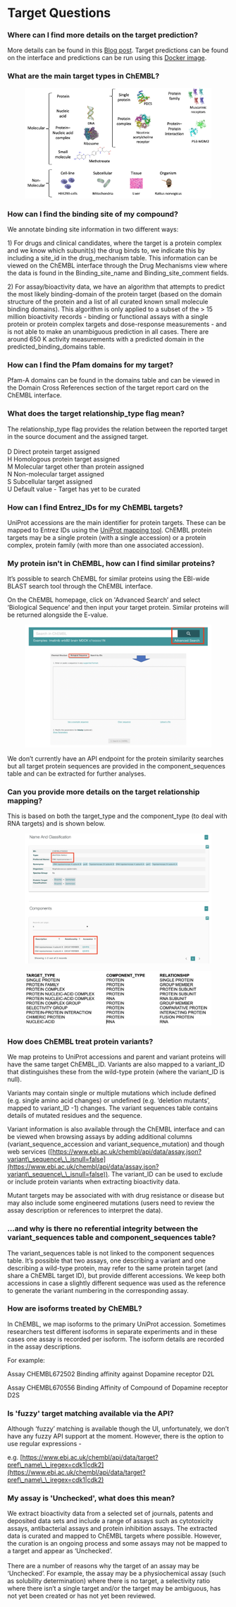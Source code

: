 # Target Questions

### **Where can I find more details on the target prediction?**

More details can be found in this [Blog post](https://chembl.blogspot.com/2020/01/new-chembl-ligand-based-target.html). Target predictions can be found on the interface and predictions can be run using this [Docker image](https://hub.docker.com/repository/docker/chembl/mcp).&#x20;

### What are the main target types in ChEMBL?

<figure><img src="../.gitbook/assets/image (1).png" alt=""><figcaption></figcaption></figure>

### **How can I find the binding site of my compound?**

We annotate binding site information in two different ways:

1\) For drugs and clinical candidates, where the target is a protein complex and we know which subunit(s) the drug binds to, we indicate this by including a site\_id in the drug\_mechanism table. This information can be viewed on the ChEMBL interface through the Drug Mechanisms view where the data is found in the Binding\_site\_name and Binding\_site\_comment fields.

2\) For assay/bioactivity data, we have an algorithm that attempts to predict the most likely binding-domain of the protein target (based on the domain structure of the protein and a list of all curated known small molecule binding domains). This algorithm is only applied to a subset of the > 15 million bioactivity records - binding or functional assays with a single protein or protein complex targets and dose-response measurements - and is not able to make an unambiguous prediction in all cases. There are around 650 K activity measurements with a predicted domain in the predicted\_binding\_domains table.&#x20;

### **How can I find the Pfam domains for my target?**

Pfam-A domains can be found in the domains table and can be viewed in the Domain Cross References section of the target report card on the ChEMBL interface.

### **What does the target relationship\_type flag mean?**

The relationship\_type flag provides the relation between the reported target in the source document and the assigned target.\
\
D          Direct protein target assigned\
H          Homologous protein target assigned\
M         Molecular target other than protein assigned\
N          Non-molecular target assigned\
S          Subcellular target assigned\
U          Default value - Target has yet to be curated

### **How can I find Entrez\_IDs for my ChEMBL targets?**

UniProt accessions are the main identifier for protein targets. These can be mapped to Entrez IDs using the [UniProt mapping tool](https://www.uniprot.org/uploadlists/).  ChEMBL protein targets may be a single protein (with a single accession) or a protein complex, protein family (with more than one associated accession).

### **My protein isn't in ChEMBL, how can I find similar proteins?**

It’s possible to search ChEMBL for similar proteins using the EBI-wide BLAST search tool through the ChEMBL interface.

On the ChEMBL homepage, click on 'Advanced Search’ and select ‘Biological Sequence’ and then input your target protein. Similar proteins will be returned alongside the E-value.

<figure><img src="../.gitbook/assets/Screenshot 2023-06-14 at 09.38.43.png" alt=""><figcaption></figcaption></figure>

We don’t currently have an API endpoint for the protein similarity searches but all target protein sequences are provided in the component\_sequences table and can be extracted for further analyses.

### Can you provide more details on the target relationship mapping?

This is based on both the target\_type and the component\_type (to deal with RNA targets) and is shown below.

<figure><img src="../.gitbook/assets/Screenshot 2023-06-14 at 10.15.24.png" alt=""><figcaption></figcaption></figure>

<figure><img src="../.gitbook/assets/Screenshot 2023-06-14 at 10.18.33.png" alt=""><figcaption></figcaption></figure>

### How does ChEMBL treat protein variants?

We map proteins to UniProt accessions and parent and variant proteins will have the same target ChEMBL\_ID. Variants are also mapped to a variant\_ID that distinguishes these from the wild-type protein (where the variant\_ID is null).

Variants may contain single or multiple mutations which include defined (e.g. single amino acid changes) or undefined (e.g. ‘deletion mutants’, mapped to variant\_ID -1) changes. The variant sequences table contains details of mutated residues and the sequence.

Variant information is also available through the ChEMBL interface and can be viewed when browsing assays by adding additional columns (variant\_sequence\_accession and variant\_sequence\_mutation) and though web services ([https://www.ebi.ac.uk/chembl/api/data/assay.json?variant\_sequence\_\_isnull=false](https://www.ebi.ac.uk/chembl/api/data/assay.json?variant\_sequence\_\_isnull=false)). The variant\_ID can be used to exclude or include protein variants when extracting bioactivity data.

Mutant targets may be associated with with drug resistance or disease but may also include some engineered mutations (users need to review the assay description or references to interpret the data).

### ...and why is there no referential integrity between the variant\_sequences table and component\_sequences table?

The variant\_sequences table is not linked to the component sequences table. It’s possible that two assays, one describing a variant and one describing a wild-type protein, may refer to the same protein target (and share a ChEMBL target ID), but provide different accessions. We keep both accessions in case a slightly different sequence was used as the reference to generate the variant numbering in the corresponding assay.

### **How are isoforms treated by ChEMBL?**

In ChEMBL, we map isoforms to the primary UniProt accession. Sometimes researchers test different isoforms in separate experiments and in these cases one assay is recorded per isoform. The isoform details are recorded in the assay descriptions.&#x20;

For example:

Assay CHEMBL672502 Binding affinity against Dopamine receptor D2L&#x20;

Assay CHEMBL670556 Binding Affinity of Compound of Dopamine receptor D2S

### **Is 'fuzzy' target matching available via the API?**

Although ‘fuzzy’ matching is available though the UI, unfortunately, we don’t have any fuzzy API support at the moment. However, there is the option to use regular expressions - &#x20;

e.g. [https://www.ebi.ac.uk/chembl/api/data/target?pref\_name\_\_iregex=cdk1|cdk2](https://www.ebi.ac.uk/chembl/api/data/target?pref\_name\_\_iregex=cdk1|cdk2)

### **My assay is 'Unchecked', what does this mean?**

We extract bioactivity data from a selected set of journals, patents and deposited data sets and include a range of assays such as cytotoxicity assays, antibacterial assays and protein inhibition assays. The extracted data is curated and mapped to ChEMBL targets where possible. However, the curation is an ongoing process and some assays may not be mapped to a target and appear as ‘Unchecked’.\
\
There are a number of reasons why the target of an assay may be ‘Unchecked’. For example, the assay may be a physiochemical assay (such as solubility determination) where there is no target, a selectivity ratio where there isn’t a single target and/or the target may be ambiguous, has not yet been created or has not yet been reviewed.

